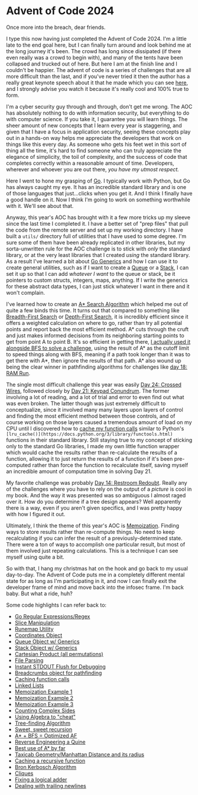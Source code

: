 # Advent of Code 2024

Once more into the breach, dear friends.

I type this now having just completed the Advent of Code 2024. I'm a little late to the end goal here, but I can finally turn around and look behind me at the long journey it's been. The crowd has long since dissipated (if there even really was a crowd to begin with), and many of the tents have been collapsed and trucked out of here. But here I am at the finish line and I couldn't be happier. The advent of code is a series of challenges that are all more difficult than the last, and if you've never tried it then the author has a really great keynote speech about it that he made which you can see [here](https://www.youtube.com/watch?v=uZ8DcbhojOw), and I strongly advise you watch it because it's really cool and 100% true to form.

I'm a cyber security guy through and through, don't get me wrong. The AOC has absolutely nothing to do with information security, but everything to do with computer science. If you take it, I guarantee you will learn things. The sheer amount of new concepts that I learn every year is staggering, and given that I have a focus in application security, seeing these concepts play out in a hands-on way helps me appreciate the developers that work on things like this every day. As someone who gets his feet wet in this sort of thing all the time, it's hard to find someone who can truly appreciate the elegance of simplicity, the toil of complexity, and the success of code that completes correctly within a reasonable amount of time. Developers, wherever and whoever you are out there, _you have my utmost respect._

Here I went to hone my grasping of [Go](https://go.dev/). I typically work with Python, but Go has always caught my eye. It has an incredible standard library and is one of those languages that just...clicks when you get it. And I think I finally have a good handle on it. Now I think I'm going to work on something worthwhile with it. We'll see about that.

Anyway, this year's AOC has brought with it a few more tricks up my sleeve since the last time I completed it. I have a better set of "prep files" that pull the code from the remote server and set up my working directory. I have built a `utils/` directory full of utilities that I have used to some degree. I'm sure some of them have been already replicated in other libraries, but my sorta-unwritten rule for the AOC challenge is to stick with _only_ the standard library, or at the very least libraries that I created _using_ the standard library. As a result I've learned a bit about [Go Generics](https://go.dev/doc/tutorial/generics) and how I can use it to create general utilities, such as if I want to create a [Queue](https://en.wikipedia.org/wiki/Queue_(abstract_data_type)) or a [Stack](https://en.wikipedia.org/wiki/Stack_(abstract_data_type)), I can set it up so that I can add _whatever I want_ to the queue or stack, be it pointers to custom structs, integers, maps, anything. If I write the generics for these abstract data types, I can just stick whatever I want in there and it won't complain.

I've learned how to create an [A* Search Algorithm](https://en.wikipedia.org/wiki/A*_search_algorithm) which helped me out of quite a few binds this time. It turns out that compared to something like [Breadth-First Search](https://en.wikipedia.org/wiki/Breadth-first_search) or [Depth-First Search](https://en.wikipedia.org/wiki/Depth-first_search), it is incredibly efficient since it offers a weighted calculation on where to go, rather than try all potential points and report back the most efficient method. A* cuts through the cruft and just makes informed decisions from its neighboring starting points to get from point A to point B. It's so efficient in getting there, [I actually used it alongside BFS to solve a challenge](day16/maze/astar.go), using the result of A* as the cutoff limit to speed things along with BFS, meaning if a path took longer than it was to get there with A*, then ignore the results of that path. A* also wound up being the clear winner in pathfinding algorithms for challenges like [day 18: RAM Run](day18/).

The single most difficult challenge this year was easily [Day 24: Crossed Wires](day24/), followed closely by [Day 21: Keypad Conundrum](day21/). The former involving a lot of reading, and a lot of trial and error to even find out what was even broken. The latter though was just extremely difficult to conceptualize, since it involved many many layers upon layers of control and finding the most efficient method between those controls, and of course working on those layers caused a tremendous amount of load on my CPU until I discovered how to [cache my function calls](utils/cache.go) similar to Python's `[lru_cache()](https://docs.python.org/3/library/functools.html)` functions in their standard library. Still staying true to my concept of sticking only to the standard Go libraries, I made my own little function wrapper which would cache the results rather than re-calculate the results of a function, allowing it to just return the results of a function if it's been pre-computed rather than force the function to recalculate itself, saving myself an incredible amount of computation time in solving Day 21.

My favorite challenge was probably [Day 14: Restroom Redoubt](day14/). Really any of the challenges where you have to rely on the output of a _picture_ is cool in my book. And the way it was presented was so ambiguous I almost raged over it. How do you determine if a tree design appears? Well apparently there is a way, even if you aren't given specifics, and I was pretty happy with how I figured it out.

Ultimately, I think the theme of this year's AOC is [Memoization](https://en.wikipedia.org/wiki/Memoization). Finding ways to store results rather than re-compute things. No need to keep recalculating if you can infer the result of a previously-determined state. There were a ton of ways to accomplish one particular result, but most of them involved just repeating calculations. This is a technique I can see myself using quite a bit.

So with that, I hang my christmas hat on the hook and go back to my usual day-to-day. The Advent of Code puts me in a completely different mental state for as long as I'm participating in it, and now I can finally exit the developer frame of mind and move back into the infosec frame. I'm back baby. But what a ride, huh?

Some code highlights I can refer back to:

- [Go Regular Expressions/Regex](day3/)
- [Slice Manipulation](day5/manuals/fixer.go)
- [Runemap Utility](utils/runemap.go)
- [Coordinates Object](utils/coords.go)
- [Queue Object w/ Generics](utils/gQueue.go)
- [Stack Object w/ Generics](utils/gStack.go)
- [Cartesian Product (all permutations)](utils/heap.go)
- [File Parsing](utils/fileparse.go)
- [Instant STDOUT Flush for Debugging](utils/debug.go)
- [Breadcrumbs object for pathfinding](utils/breadcrumbs.go)
- [Caching function calls](utils/cache.go)
- [Linked Lists](day11/stones/stoneset.go)
- [Memoization Example 1](day11/stones/memoization.go)
- [Memoization Example 2](day19/towels/towels.go)
- [Memoization Example 3](day22/pseudorandom/monkeys.go)
- [Counting Complex Sides](day12/gardens/sides.go)
- [Using Algebra to "cheat"](day13/arcade/math.go)
- [Tree-finding Algorithm](day14/robotmap/tree.go)
- [Sweet, sweet recursion](day15/warehouse/widewarehouse.go)
- [A* + BFS = Optimized AF](day16/maze/astar.go)
- [Reverse Engineering a Quine](day17/)
- [Best use of A* by far](day18/)
- [Taxicab Geometry/Manhattan Distance and its radius](day20/)
- [Caching a recursive function](day21/robots/robots.go)
- [Bron Kerbosch Algorithm](day23/lanparty/bronkerbosch.go)
- [Cliques](day23/lanparty/cliques.go)
- [Fixing a logical adder](day24/)
- [Dealing with trailing newlines](day25/locksandkeys/parser.go)